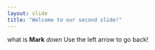 ```yaml
---
layout: slide
title: "Welcome to our second slide!"
---
```

what is **Mark** *down*
Use the left arrow to go back!
